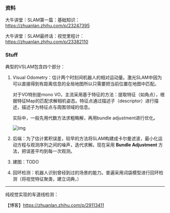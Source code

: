 ### 资料

大牛讲堂｜SLAM第一篇：基础知识： https://zhuanlan.zhihu.com/p/23247395

大牛讲堂｜SLAM最终话：视觉里程计： https://zhuanlan.zhihu.com/p/23382110	



### Stuff

典型的VSLAM包含四个部分：

1. Visual Odometry：估计两个时刻间机器人的相对运动量。激光SLAM中因为可以直接得到有距离信息的全局地图所以只需要把当前位置在地图中匹配。

   对于VO特别是mono VO，主流采用基于特征的方法：提取特征（如角点），根据特征Map的匹配求解相机姿态。特征点通过描述子（descriptor）进行描述，描述子为特征点与周围领域的信息。

   实际中，一般先用代数方法求粗略解，再用bundle adjustment进行优化。

   ![img](https://pic2.zhimg.com/80/v2-d40794f8488ce5495b870805179dfeb5_hd.jpg)

2. 后端：为了估计累积误差，较早的方法将SLAM构建成卡尔曼滤波，最小化运动方程与观测序列之间的噪声，迭代求解。现在采用 **Bundle Adjustment** 方法，把误差平均到每一次观测。

3. 建图：TODO

4. 回环检测：机器人识别曾经到过的场景的能力。普遍采用词袋模型进行回环检测（将视觉特征聚类，建立词典，）

---

纯视觉实现的车道线检测：

【博客】https://zhuanlan.zhihu.com/p/29113411
